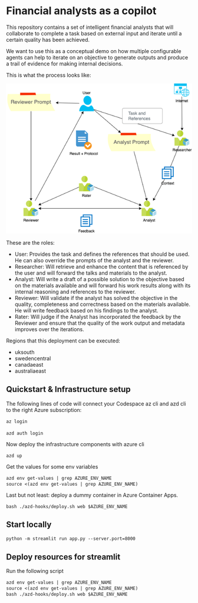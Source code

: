 # Financial analysts as a copilot
This repository contains a set of intelligent financial analysts that will collaborate to complete a task based on external input and iterate until a certain quality has been achieved.

We want to use this as a conceptual demo on how multiple configurable agents can help to iterate on an objective to generate outputs and produce a trail of evidence for making internal decisions.

This is what the process looks like:

![architecture](diagram.png)

These are the roles:
- User: Provides the task and defines the references that should be used. He can also override the prompts of the analyst and the reviewer.
- Researcher: Will retrieve and enhance the content that is referenced by the user and will forward the talks and materials to the analyst.
- Analyst: Will write a draft of a possible solution to the objective based on the materials available and will forward his work results along with its internal reasoning and references to the reviewer.
- Reviewer: Will validate if the analyst has solved the objective in the quality, completeness and correctness based on the materials available. He will write feedback based on his findings to the analyst.
- Rater: Will judge if the Analyst has incorporated the feedback by the Reviewer and ensure that the quality of the work output and metadata improves over the iterations.

Regions that this deployment can be executed:
- uksouth
- swedencentral
- canadaeast
- australiaeast

## Quickstart & Infrastructure setup

The following lines of code will connect your Codespace az cli and azd cli to the right Azure subscription:

```
az login

azd auth login

```

Now deploy the infrastructure components with azure cli

```
azd up
```

Get the values for some env variables
```
azd env get-values | grep AZURE_ENV_NAME
source <(azd env get-values | grep AZURE_ENV_NAME)
```

Last but not least: deploy a dummy container in Azure Container Apps. 
```
bash ./azd-hooks/deploy.sh web $AZURE_ENV_NAME

```

## Start locally

```
python -m streamlit run app.py --server.port=8000
```

## Deploy resources for streamlit 

Run the following script

```
azd env get-values | grep AZURE_ENV_NAME
source <(azd env get-values | grep AZURE_ENV_NAME)
bash ./azd-hooks/deploy.sh web $AZURE_ENV_NAME
```

